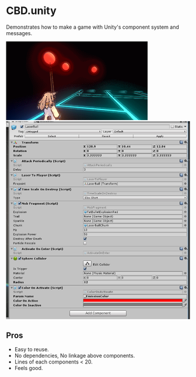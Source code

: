 CBD.unity
====

Demonstrates how to make a game with Unity's component system and messages.

![a](pv.gif)
<br>
![b](c.png)

Pros
----
* Easy to reuse.
* No dependencies, No linkage above components.
* Lines of each components < 20.
* Feels good.